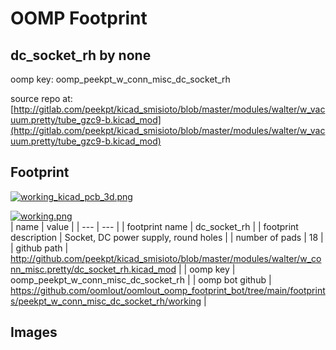 # OOMP Footprint  
## dc_socket_rh  by none  
  
oomp key: oomp_peekpt_w_conn_misc_dc_socket_rh  
  
source repo at: [http://gitlab.com/peekpt/kicad_smisioto/blob/master/modules/walter/w_vacuum.pretty/tube_gzc9-b.kicad_mod](http://gitlab.com/peekpt/kicad_smisioto/blob/master/modules/walter/w_vacuum.pretty/tube_gzc9-b.kicad_mod)  
## Footprint  
  
[![working_kicad_pcb_3d.png](working_kicad_pcb_3d_600.png)](working_kicad_pcb_3d.png)  
  
[![working.png](working_600.png)](working.png)  
| name | value | 
| --- | --- | 
| footprint name | dc_socket_rh | 
| footprint description | Socket, DC power supply, round holes | 
| number of pads | 18 | 
| github path | http://github.com/peekpt/kicad_smisioto/blob/master/modules/walter/w_conn_misc.pretty/dc_socket_rh.kicad_mod | 
| oomp key | oomp_peekpt_w_conn_misc_dc_socket_rh | 
| oomp bot github | https://github.com/oomlout/oomlout_oomp_footprint_bot/tree/main/footprints/peekpt_w_conn_misc_dc_socket_rh/working | 
## Images  
